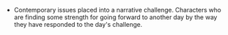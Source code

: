 - Contemporary issues placed into a narrative challenge. Characters who are finding some strength for going forward to another day by the way they have responded to the day's challenge.